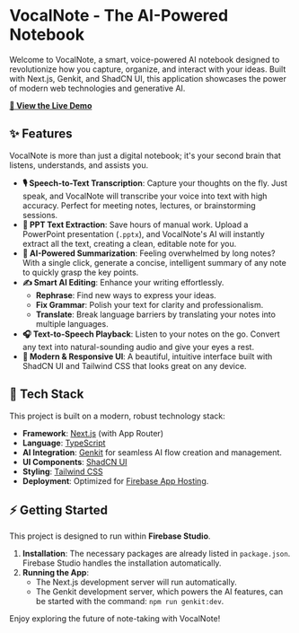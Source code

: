 # VocalNote - The AI-Powered Notebook

Welcome to VocalNote, a smart, voice-powered AI notebook designed to revolutionize how you capture, organize, and interact with your ideas. Built with Next.js, Genkit, and ShadCN UI, this application showcases the power of modern web technologies and generative AI.

**[🚀 View the Live Demo](https://studio--vocalnote-1ri6e.us-central1.hosted.app)**

## ✨ Features

VocalNote is more than just a digital notebook; it's your second brain that listens, understands, and assists you.

-   **🎙️ Speech-to-Text Transcription**: Capture your thoughts on the fly. Just speak, and VocalNote will transcribe your voice into text with high accuracy. Perfect for meeting notes, lectures, or brainstorming sessions.
-   **📄 PPT Text Extraction**: Save hours of manual work. Upload a PowerPoint presentation (`.pptx`), and VocalNote's AI will instantly extract all the text, creating a clean, editable note for you.
-   **🤖 AI-Powered Summarization**: Feeling overwhelmed by long notes? With a single click, generate a concise, intelligent summary of any note to quickly grasp the key points.
-   **✍️ Smart AI Editing**: Enhance your writing effortlessly.
    -   **Rephrase**: Find new ways to express your ideas.
    -   **Fix Grammar**: Polish your text for clarity and professionalism.
    -   **Translate**: Break language barriers by translating your notes into multiple languages.
-   **🎧 Text-to-Speech Playback**: Listen to your notes on the go. Convert any text into natural-sounding audio and give your eyes a rest.
-   **🎨 Modern & Responsive UI**: A beautiful, intuitive interface built with ShadCN UI and Tailwind CSS that looks great on any device.

## 🚀 Tech Stack

This project is built on a modern, robust technology stack:

-   **Framework**: [Next.js](https://nextjs.org/) (with App Router)
-   **Language**: [TypeScript](https://www.typescriptlang.org/)
-   **AI Integration**: [Genkit](https://firebase.google.com/docs/genkit) for seamless AI flow creation and management.
-   **UI Components**: [ShadCN UI](https://ui.shadcn.com/)
-   **Styling**: [Tailwind CSS](https://tailwindcss.com/)
-   **Deployment**: Optimized for [Firebase App Hosting](https://firebase.google.com/docs/app-hosting).

## ⚡️ Getting Started

This project is designed to run within **Firebase Studio**.

1.  **Installation**: The necessary packages are already listed in `package.json`. Firebase Studio handles the installation automatically.
2.  **Running the App**:
    -   The Next.js development server will run automatically.
    -   The Genkit development server, which powers the AI features, can be started with the command: `npm run genkit:dev`.

Enjoy exploring the future of note-taking with VocalNote!
